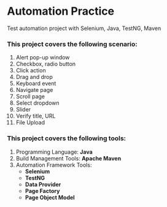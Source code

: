 # Automation Practice
Test automation project with Selenium, Java, TestNG, Maven

### This project covers the following scenario:
1. Alert pop-up window
2. Checkbox, radio button
3. Click action
4. Drag and drop
5. Keyboard event
6. Navigate page
7. Scroll page
8. Select dropdown
9. Slider
10. Verify title, URL
11. File Upload


### This project covers the following tools:
1. Programming Language: **Java**
2. Build Management Tools: **Apache Maven**
3. Automation Framework Tools:
   - **Selenium**
   - **TestNG**
   - **Data Provider**
   - **Page Factory**
   - **Page Object Model**
